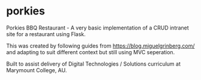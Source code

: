 # porkies
Porkies BBQ Restaurant - A very basic implementation of a CRUD intranet site for a restaurant using Flask.

This was created by following guides from https://blog.miguelgrinberg.com/ and adapting to suit different context but still using MVC seperation.

Built to assist delivery of Digital Technologies / Solutions curriculum at Marymount College, AU.